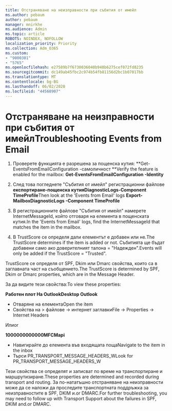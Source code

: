 ```yaml
---
title: Отстраняване на неизправности при събития от имейл
ms.author: pebaum
author: pebaum
manager: mnirkhe
ms.audience: Admin
ms.topic: article
ROBOTS: NOINDEX, NOFOLLOW
localization_priority: Priority
ms.collection: Adm_O365
ms.custom:
- "9000301"
- "5765"
ms.openlocfilehash: e27589b7f6730036040b948b6275cef072fd8235
ms.sourcegitcommit: dc149ab45fbc2c974b54fb81156d2bc1b07017bb
ms.translationtype: MT
ms.contentlocale: bg-BG
ms.lasthandoff: 06/02/2020
ms.locfileid: "44568907"
---
```

# <a name="troubleshooting-events-from-email"></a><span data-ttu-id="71b1f-102">Отстраняване на неизправности при събития от имейл</span><span class="sxs-lookup"><span data-stu-id="71b1f-102">Troubleshooting Events from Email</span></span>

1. <span data-ttu-id="71b1f-103">Проверете функцията е разрешена за пощенска кутия: \*\*Get-EventsFromEmailConfiguration -самоличност <mailbox> \*\*</span><span class="sxs-lookup"><span data-stu-id="71b1f-103">Verify the feature is enabled for the mailbox: **Get-EventsFromEmailConfiguration -Identity <mailbox>**</span></span>

2. <span data-ttu-id="71b1f-104">След това погледнете "Събития от имейл" регистрационни файлове **експортиране-пощенска кутияDiagnosticLogs-Component <mailbox> TimeProfile**</span><span class="sxs-lookup"><span data-stu-id="71b1f-104">Then look at the 'Events from Email' logs **Export-MailboxDiagnosticLogs <mailbox> -Component TimeProfile**</span></span>

3. <span data-ttu-id="71b1f-105">В регистрационните файлове "Събития от имейл" намерете InternetMessageId, който отговаря на елемента в пощенската кутия.</span><span class="sxs-lookup"><span data-stu-id="71b1f-105">In the 'Events from Email' logs, find the InternetMessageId that matches the item in the mailbox.</span></span>  

4. <span data-ttu-id="71b1f-106">В TrustScore се определя дали елементът е добавен или не.</span><span class="sxs-lookup"><span data-stu-id="71b1f-106">The TrustScore determines if the item is added or not.</span></span> <span data-ttu-id="71b1f-107">Събитията ще бъдат добавени само ако доверителният талона = "Надежден".</span><span class="sxs-lookup"><span data-stu-id="71b1f-107">Events will only be added if the TrustScore = "Trusted".</span></span>

<span data-ttu-id="71b1f-108">TrustScore се определя от SPF, Dkim или Dmarc свойства, които са в заглавната част на съобщението.</span><span class="sxs-lookup"><span data-stu-id="71b1f-108">The TrustScore is determined by SPF, Dkim or Dmarc properties, which are in the Message Header.</span></span>

<span data-ttu-id="71b1f-109">За да видите тези свойства:</span><span class="sxs-lookup"><span data-stu-id="71b1f-109">To view these properties:</span></span>

<span data-ttu-id="71b1f-110">**Работен плот На Outlook**</span><span class="sxs-lookup"><span data-stu-id="71b1f-110">**Desktop Outlook**</span></span>

- <span data-ttu-id="71b1f-111">Отваряне на елемента</span><span class="sxs-lookup"><span data-stu-id="71b1f-111">Open the item</span></span>
- <span data-ttu-id="71b1f-112">Свойства на > файлове -> интернет заглавки</span><span class="sxs-lookup"><span data-stu-id="71b1f-112">File -> Properties -> Internet Headers</span></span>

<span data-ttu-id="71b1f-113">Или</span><span class="sxs-lookup"><span data-stu-id="71b1f-113">or</span></span>

<span data-ttu-id="71b1f-114">**1000000000000**</span><span class="sxs-lookup"><span data-stu-id="71b1f-114">**MFCMapi**</span></span>

- <span data-ttu-id="71b1f-115">Навигирайте до елемента във входящата поща</span><span class="sxs-lookup"><span data-stu-id="71b1f-115">Navigate to the item in the inbox</span></span>
- <span data-ttu-id="71b1f-116">Търси PR_TRANSPORT_MESSAGE_HEADERS_W</span><span class="sxs-lookup"><span data-stu-id="71b1f-116">Look for PR_TRANSPORT_MESSAGE_HEADERS_W</span></span>

<span data-ttu-id="71b1f-117">Тези свойства се определят и записват по време на транспортиране и маршрутизиране.</span><span class="sxs-lookup"><span data-stu-id="71b1f-117">These properties are determined and recorded during transport and routing.</span></span> <span data-ttu-id="71b1f-118">За по-нататъшно отстраняване на неизправности може да се наложи да проследите транспортната поддръжка за неизправностите в SPF, DKIM и.or DMARC.</span><span class="sxs-lookup"><span data-stu-id="71b1f-118">For further troubleshooting, you may need to follow up with Transport Support about the failures in  SPF, DKIM and.or DMARC.</span></span>